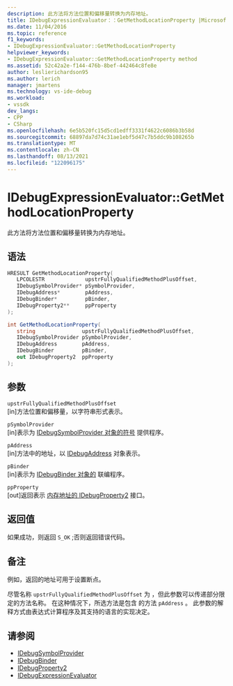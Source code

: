 ```yaml
---
description: 此方法将方法位置和偏移量转换为内存地址。
title: IDebugExpressionEvaluator：：GetMethodLocationProperty |Microsoft Docs
ms.date: 11/04/2016
ms.topic: reference
f1_keywords:
- IDebugExpressionEvaluator::GetMethodLocationProperty
helpviewer_keywords:
- IDebugExpressionEvaluator::GetMethodLocationProperty method
ms.assetid: 52c42a2e-f144-476b-8bef-442464c8fe8e
author: leslierichardson95
ms.author: lerich
manager: jmartens
ms.technology: vs-ide-debug
ms.workload:
- vssdk
dev_langs:
- CPP
- CSharp
ms.openlocfilehash: 6e5b520fc15d5cd1edff3331f4622c6086b3b58d
ms.sourcegitcommit: 68897da7d74c31ae1ebf5d47c7b5ddc9b108265b
ms.translationtype: MT
ms.contentlocale: zh-CN
ms.lasthandoff: 08/13/2021
ms.locfileid: "122096175"
---
```

# <a name="idebugexpressionevaluatorgetmethodlocationproperty"></a>IDebugExpressionEvaluator::GetMethodLocationProperty
此方法将方法位置和偏移量转换为内存地址。

## <a name="syntax"></a>语法

```cpp
HRESULT GetMethodLocationProperty( 
   LPCOLESTR             upstrFullyQualifiedMethodPlusOffset,
   IDebugSymbolProvider* pSymbolProvider,
   IDebugAddress*        pAddress,
   IDebugBinder*         pBinder,
   IDebugProperty2**     ppProperty
);
```

```csharp
int GetMethodLocationProperty(
   string               upstrFullyQualifiedMethodPlusOffset,
   IDebugSymbolProvider pSymbolProvider,
   IDebugAddress        pAddress,
   IDebugBinder         pBinder,
   out IDebugProperty2  ppProperty
);
```

## <a name="parameters"></a>参数
`upstrFullyQualifiedMethodPlusOffset`\
[in]方法位置和偏移量，以字符串形式表示。

`pSymbolProvider`\
[in]表示为 [IDebugSymbolProvider 对象的符号](../../../extensibility/debugger/reference/idebugsymbolprovider.md) 提供程序。

`pAddress`\
[in]方法中的地址，以 [IDebugAddress](../../../extensibility/debugger/reference/idebugaddress.md) 对象表示。

`pBinder`\
[in]表示为 [IDebugBinder 对象的](../../../extensibility/debugger/reference/idebugbinder.md) 联编程序。

`ppProperty`\
[out]返回表示 [内存地址的 IDebugProperty2](../../../extensibility/debugger/reference/idebugproperty2.md) 接口。

## <a name="return-value"></a>返回值
 如果成功，则返回 `S_OK` ;否则返回错误代码。

## <a name="remarks"></a>备注
 例如，返回的地址可用于设置断点。

 尽管名称 `upstrFullyQualifiedMethodPlusOffset` 为 ，但此参数可以传递部分限定的方法名称。 在这种情况下，所选方法是包含 的方法 `pAddress` 。 此参数的解释方式由表达式计算程序及其支持的语言的实现决定。

## <a name="see-also"></a>请参阅
- [IDebugSymbolProvider](../../../extensibility/debugger/reference/idebugsymbolprovider.md)
- [IDebugBinder](../../../extensibility/debugger/reference/idebugbinder.md)
- [IDebugProperty2](../../../extensibility/debugger/reference/idebugproperty2.md)
- [IDebugExpressionEvaluator](../../../extensibility/debugger/reference/idebugexpressionevaluator.md)
